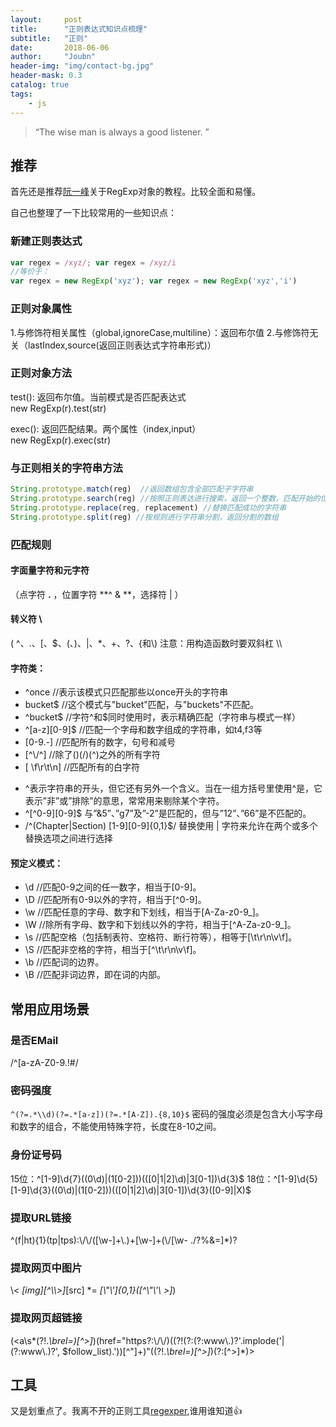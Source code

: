 ```yaml
---
layout:     post
title:      "正则表达式知识点梳理"
subtitle:   "正则"
date:       2018-06-06
author:     "Joubn"
header-img: "img/contact-bg.jpg"
header-mask: 0.3
catalog: true
tags:
    - js
---
```


> “The wise man is always a good listener. ”

## 推荐

首先还是推荐[阮一峰](http://javascript.ruanyifeng.com/stdlib/regexp.html)关于RegExp对象的教程。比较全面和易懂。

自己也整理了一下比较常用的一些知识点：

### 新建正则表达式

```js
var regex = /xyz/; var regex = /xyz/i
//等价于：
var regex = new RegExp('xyz'); var regex = new RegExp('xyz','i')
```

### 正则对象属性


1.与修饰符相关属性（global,ignoreCase,multiline）：返回布尔值
2.与修饰符无关（lastIndex,source(返回正则表达式字符串形式)）


### 正则对象方法

test(): 返回布尔值。当前模式是否匹配表达式<br/>
new RegExp(r).test(str)<br/>

exec(): 返回匹配结果。两个属性（index,input）<br/>
new RegExp(r).exec(str)<br/>

### 与正则相关的字符串方法

```js
String.prototype.match(reg)  //返回数组包含全部匹配子字符串
String.prototype.search(reg) //按照正则表达进行搜索，返回一个整数，匹配开始的位置
String.prototype.replace(reg, replacement) //替换匹配成功的字符串
String.prototype.split(reg) //按规则进行字符串分割，返回分割的数组
```

### 匹配规则

#### 字面量字符和元字符

（点字符 **.** ，位置字符 **^ & **，选择符 |  ）


#### 转义符 \

( ^、.、[、$、(、)、|、*、+、?、{和\\) 注意：用构造函数时要双斜杠 \\\

#### 字符类：


- ^once          //表示该模式只匹配那些以once开头的字符串
- bucket$        //这个模式与"bucket"匹配，与"buckets"不匹配。
- ^bucket$       //字符^和$同时使用时，表示精确匹配（字符串与模式一样）
- ^[a-z][0-9]$   //匹配一个字母和数字组成的字符串，如t4,f3等
- [0-9\.\-]      //匹配所有的数字，句号和减号 
- [^\\\/\^]      //除了(\)(/)(^)之外的所有字符
- [ \f\r\t\n]    //匹配所有的白字符


+ ^表示字符串的开头，但它还有另外一个含义。当在一组方括号里使用^是，它表示”非”或”排除”的意思，常常用来剔除某个字符。 
+ ^[^0-9][0-9]$ 与”&5”、”g7”及”-2”是匹配的，但与”12”、”66”是不匹配的。
+ /^(Chapter|Section) [1-9][0-9]{0,1}$/ 替换使用 | 字符来允许在两个或多个替换选项之间进行选择


#### 预定义模式：


- \d //匹配0-9之间的任一数字，相当于[0-9]。
- \D //匹配所有0-9以外的字符，相当于[^0-9]。
- \w //匹配任意的字母、数字和下划线，相当于[A-Za-z0-9_]。
- \W //除所有字母、数字和下划线以外的字符，相当于[^A-Za-z0-9_]。
- \s //匹配空格（包括制表符、空格符、断行符等），相等于[\t\r\n\v\f]。
- \S //匹配非空格的字符，相当于[^\t\r\n\v\f]。
- \b //匹配词的边界。
- \B //匹配非词边界，即在词的内部。


## 常用应用场景

### 是否EMail


/^[a-zA-Z0-9.!#$%&’*+/=?^_`{|}~-]+@[a-zA-Z0-9-]+(?:\.[a-zA-Z0-9-]+)*$/


### 密码强度


`^(?=.*\\d)(?=.*[a-z])(?=.*[A-Z]).{8,10}$`
密码的强度必须是包含大小写字母和数字的组合，不能使用特殊字符，长度在8-10之间。


### 身份证号码


15位：^[1-9]\\d{7}((0\\d)|(1[0-2]))(([0|1|2]\\d)|3[0-1])\\d{3}$
18位：^[1-9]\\d{5}[1-9]\\d{3}((0\\d)|(1[0-2]))(([0|1|2]\\d)|3[0-1])\\d{3}([0-9]|X)$


### 提取URL链接


^(f|ht){1}(tp|tps):\\/\\/([\\w-]+\\.)+[\\w-]+(\\/[\\w- ./?%&=]*)?


### 提取网页中图片


\\< *[img][^\\\\>]*[src] *= *[\\"\\']{0,1}([^\\"\\'\\ >]*)


### 提取网页超链接


(<a\\s*(?!.*\\brel=)[^>]*)(href="https?:\\/\\/)((?!(?:(?:www\\.)?'.implode('|(?:www\\.)?', $follow_list).'))[^"]+)"((?!.*\\brel=)[^>]*)(?:[^>]*)>


## 工具

又是划重点了。我离不开的正则工具[regexper](https://regexper.com/#%2F%5Ejoubn%24%2F),谁用谁知道👍